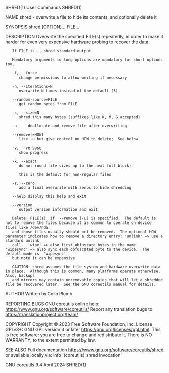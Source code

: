 SHRED(1)								 User Commands								      SHRED(1)

NAME
       shred - overwrite a file to hide its contents, and optionally delete it

SYNOPSIS
       shred [OPTION]... FILE...

DESCRIPTION
       Overwrite the specified FILE(s) repeatedly, in order to make it harder for even very expensive hardware probing to recover the data.

       If FILE is -, shred standard output.

       Mandatory arguments to long options are mandatory for short options too.

       -f, --force
	      change permissions to allow writing if necessary

       -n, --iterations=N
	      overwrite N times instead of the default (3)

       --random-source=FILE
	      get random bytes from FILE

       -s, --size=N
	      shred this many bytes (suffixes like K, M, G accepted)

       -u     deallocate and remove file after overwriting

       --remove[=HOW]
	      like -u but give control on HOW to delete;  See below

       -v, --verbose
	      show progress

       -x, --exact
	      do not round file sizes up to the next full block;

	      this is the default for non-regular files

       -z, --zero
	      add a final overwrite with zeros to hide shredding

       --help display this help and exit

       --version
	      output version information and exit

       Delete  FILE(s)	if  --remove (-u) is specified.	 The default is not to remove the files because it is common to operate on device files like /dev/hda,
       and those files usually should not be removed.  The optional HOW parameter indicates how to remove a directory entry: 'unlink' => use a standard unlink
       call.  'wipe' => also first obfuscate bytes in the name.	 'wipesync' => also sync each obfuscated byte to the device.  The default mode is  'wipesync',
       but note it can be expensive.

       CAUTION: shred assumes the file system and hardware overwrite data in place.  Although this is common, many platforms operate otherwise.	 Also, backups
       and mirrors may contain unremovable copies that will let a shredded file be recovered later.  See the GNU coreutils manual for details.

AUTHOR
       Written by Colin Plumb.

REPORTING BUGS
       GNU coreutils online help: <https://www.gnu.org/software/coreutils/>
       Report any translation bugs to <https://translationproject.org/team/>

COPYRIGHT
       Copyright © 2023 Free Software Foundation, Inc.	License GPLv3+: GNU GPL version 3 or later <https://gnu.org/licenses/gpl.html>.
       This is free software: you are free to change and redistribute it.  There is NO WARRANTY, to the extent permitted by law.

SEE ALSO
       Full documentation <https://www.gnu.org/software/coreutils/shred>
       or available locally via: info '(coreutils) shred invocation'

GNU coreutils 9.4							  April 2024								      SHRED(1)
